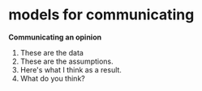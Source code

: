 # models for communicating

__Communicating an opinion__

1. These are the data
2. These are the assumptions.
3. Here's what I think as a result.
4. What do you think?

